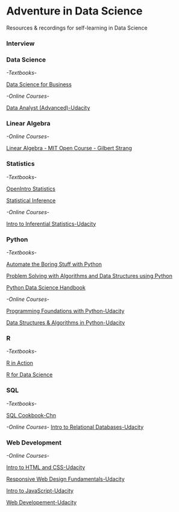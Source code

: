 # Adventure in Data Science
Resources & recordings for self-learning in Data Science 

### Interview


### Data Science 
*-Textbooks-*

[Data Science for Business](http://www.data-science-for-biz.com/DSB/Home.html)


*-Online Courses-* 

[Data Analyst (Advanced)-Udacity](https://classroom.udacity.com/nanodegrees/nd002-cn-advanced/syllabus/core-curriculum) <br>

### Linear Algebra
*-Online Courses-* 

[Linear Algebra - MIT Open Course - Gilbert Strang](https://www.youtube.com/playlist?list=PLE7DDD91010BC51F8)<br>

### Statistics 
*-Textbooks-* 

[OpenIntro Statistics](https://www.openintro.org/download.php?file=os3_tablet&referrer=/stat/textbook.php) 

[Statistical Inference](https://fsalamri.files.wordpress.com/2015/02/casella_berger_statistical_inference1.pdf) 

*-Online Courses-* 

[Intro to Inferential Statistics-Udacity](https://cn.udacity.com/course/intro-to-inferential-statistics--ud201)

### Python
*-Textbooks-*

[Automate the Boring Stuff with Python](https://automatetheboringstuff.com/) 

[Problem Solving with Algorithms and Data Structures using Python](https://interactivepython.org/runestone/static/pythonds/index.html) 

[Python Data Science Handbook](https://jakevdp.github.io/PythonDataScienceHandbook/) 

*-Online Courses-* 

[Programming Foundations with Python-Udacity](https://classroom.udacity.com/courses/ud036) 

[Data Structures & Algorithms in Python-Udacity](https://classroom.udacity.com/courses/ud513) 

### R
*-Textbooks-* 

[R in Action](https://www.manning.com/books/r-in-action-second-edition?a_bid=5c2b1e1d&a_aid=RiA2ed) 

[R for Data Science](http://r4ds.had.co.nz/) 

### SQL
*-Textbooks-*  

[SQL Cookbook-Chn](http://vdisk.weibo.com/s/al6dG90GHcosB?category_id=0...ref) 

*-Online Courses-* 
[Intro to Relational Databases-Udacity](https://classroom.udacity.com/courses/ud197)

### Web Development
*-Online Courses-* 

[Intro to HTML and CSS-Udacity](https://classroom.udacity.com/courses/ud001)

[Responsive Web Design Fundamentals-Udacity](https://classroom.udacity.com/courses/ud893)

[Intro to JavaScript-Udacity](https://classroom.udacity.com/courses/ud803)

[Web Developement-Udacity](https://classroom.udacity.com/courses/cs253)

